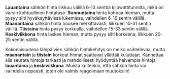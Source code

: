 **Lauantaina** sähkön hinta liikkuu välillä 6-13 senttiä kilowattitunnilta, mikä on varsin kohtuullinen hintataso. **Sunnuntaina** hinta kohoaa hieman, mutta pysyy silti hyväksyttävissä lukemissa, vaihdellen 6-16 sentin välillä. **Maanantaina** sähkön hinta nousee merkittävästi, liikkuen 10-31 sentin välillä. **Tiistaina** hinta pysyy korkealla, vaihdellen 15-33 sentin välillä. **Keskiviikkona** hinta laskee hieman, mutta pysyy silti korkeana, liikkuen 20-25 sentin välillä. 

Kokonaisuutena lähipäivien sähkön hintakehitys on melko vaihtelevaa, mutta **maanantain** ja **tiistain** korkeat hinnat saattavat yllättää kuluttajat. Kannattaa siis seurata hintoja tarkasti ja mahdollisesti hyödyntää halvempia hintoja **lauantaina** ja **keskiviikkona**. Muista kuitenkin, että sähkön hinta voi vaihdella nopeasti, joten ole valmis reagoimaan muutoksiin!